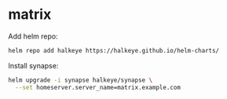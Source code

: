 # matrix

Add helm repo:
```bash
helm repo add halkeye https://halkeye.github.io/helm-charts/
```

Install synapse:
```bash
helm upgrade -i synapse halkeye/synapse \
  --set homeserver.server_name=matrix.example.com
```
